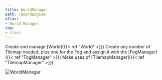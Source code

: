 ```yaml
---
title: WorldManager
path: /BoardEngine
alias: 
- World Manager
tag: 
- class
---
```

Create and manage [World]({{< ref "World" >}})
Create any number of Tilemap needed, plus one for the Fog and assign it with the [FogManager]({{< ref "FogManager" >}})
Make uses of [TilemapManager]({{< ref "TilemapManager" >}})

![WorldManager](WorldManager.svg "WorldManager")

